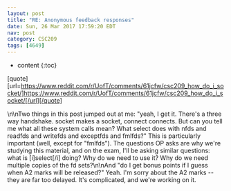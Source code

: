 ```yaml
---
layout: post
title: "RE: Anonymous feedback responses"
date: Sun, 26 Mar 2017 17:59:20 EDT
nav: post
category: CSC209
tags: [4649]
---
```


* content
{:toc}

[quote][url=https://www.reddit.com/r/UofT/comments/61jcfw/csc209_how_do_i_socket/]https://www.reddit.com/r/UofT/comments/61jcfw/csc209_how_do_i_socket/[/url][/quote]
<!-- more -->
<p>\n\nTwo things in this post jumped out at me: "yeah, I get it. There's a three way handshake. socket makes a socket, connect connects. But can you tell me what all these system calls mean? What select does with nfds and readfds and writefds and exceptfds and fmlfds?" This is particularly important (well, except for "fmlfds"). The questions OP asks are why we're studying this material, and on the exam, I'll be asking similar questions: what is [i]select[/i] doing? Why do we need to use it? Why do we need multiple copies of the fd sets?\n\nAnd "do I get bonus points if I guess when A2 marks will be released?" Yeah. I'm sorry about the A2 marks -- they are far too delayed. It's complicated, and we're working on it.</p>
